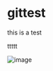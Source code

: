 # gittest
this is a test



ttttt

![image](https://raw.githubusercontent.com/cnj92/gittest/raw/master/preview/img.png)